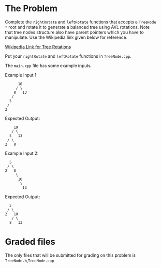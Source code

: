 # The Problem

Complete the `rightRotate` and `leftRotate` functions that accepts a `TreeNode *` root and rotate it to generate a balanced tree using AVL rotations. Note that tree nodes structure also have parent pointers which you have to manipulate. Use the Wikipedia link given below for reference.

[Wikipedia Link for Tree Rotations](https://en.wikipedia.org/wiki/Tree_rotation#Illustration)

Put your `rightRotate` and `leftRotate` functions in `TreeNode.cpp`.

The `main.cpp` file has some example inputs.

Example Input 1:

```
      10
     / \
    8   13
   /
  5
 /
2
```

Expected Output:

```
    10
   / \
  5   13
 / \
2   8
```

Example Input 2:

```
  5
 / \
2   8
     \
      10
       \
        13
```

Expected Output:

```
  5
 / \
2   10
   / \
  8   13
```

# Graded files

The only files that will be submitted for grading on this problem is `TreeNode.h`,`TreeNode.cpp`
